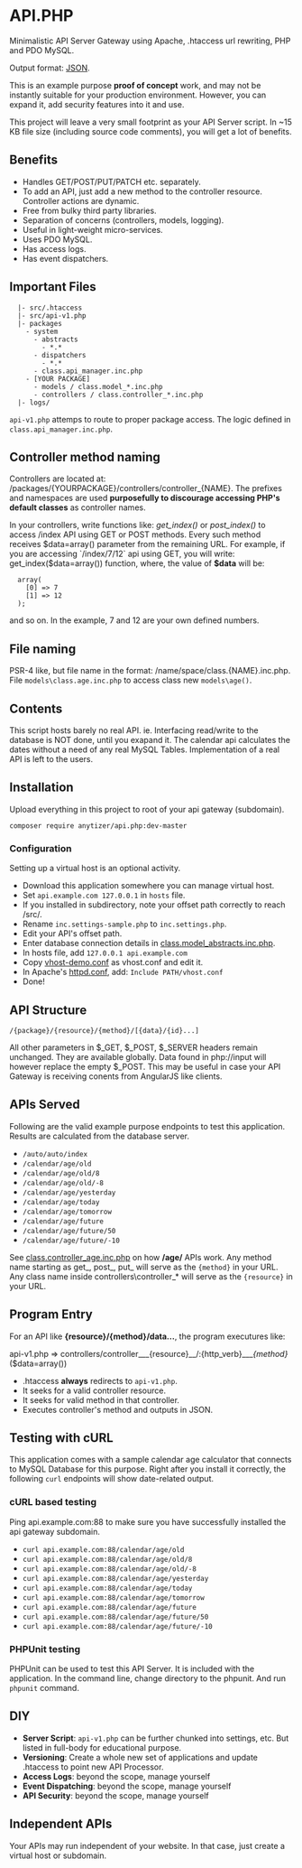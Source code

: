 # API.PHP

Minimalistic API Server Gateway using Apache, .htaccess url rewriting, PHP and PDO MySQL.

Output format: [JSON](http://json.org/).

This is an example purpose __proof of concept__ work, and may not be instantly suitable for your production environment.
However, you can expand it, add security features into it and use.

This project will leave a very small footprint as your API Server script.
In ~15 KB file size (including source code comments), you will get a lot of benefits.


## Benefits

 * Handles GET/POST/PUT/PATCH etc. separately.
 * To add an API, just add a new method to the controller resource. Controller actions are dynamic.
 * Free from bulky third party libraries.
 * Separation of concerns (controllers, models, logging).
 * Useful in light-weight micro-services.
 * Uses PDO MySQL.
 * Has access logs.
 * Has event dispatchers.


## Important Files
```
  |- src/.htaccess
  |- src/api-v1.php
  |- packages
    - system
	  - abstracts
	    - *.*
	  - dispatchers
	    - *.*
	  - class.api_manager.inc.php
	- [YOUR PACKAGE]
      - models / class.model_*.inc.php
	  - controllers / class.controller_*.inc.php
  |- logs/
```

 `api-v1.php` attemps to route to proper package access. The logic defined in `class.api_manager.inc.php`.


## Controller method naming

Controllers are located at: /packages/{YOURPACKAGE}/controllers/controller_{NAME}.
The prefixes and namespaces are used **purposefully to discourage accessing PHP's default classes**  as controller names.

In your controllers, write functions like: _get_index()_ or _post_index()_ to access /index API using GET or POST methods.
Every such method receives $data=array() parameter from the remaining URL. For example, if you are accessing `/index/7/12` api using GET,
you will write: get_index($data=array()) function, where, the value of __$data__ will be:

```
  array(
    [0] => 7
    [1] => 12
  );
```

and so on. In the example, 7 and 12 are your own defined numbers.


## File naming

PSR-4 like, but file name in the format: /name/space/class.{NAME}.inc.php.
File `models\class.age.inc.php` to access class new `models\age()`.


## Contents

This script hosts barely no real API. ie. Interfacing read/write to the database is NOT done, until you exapand it.
The calendar api calculates the dates without a need of any real MySQL Tables.
Implementation of a real API is left to the users.


## Installation

Upload everything in this project to root of your api gateway (subdomain).

    composer require anytizer/api.php:dev-master


### Configuration

Setting up a virtual host is an optional activity.

 * Download this application somewhere you can manage virtual host.
 * Set `api.example.com 127.0.0.1` in `hosts` file.
 * If you installed in subdirectory, note your offset path correctly to reach /src/.
 * Rename `inc.settings-sample.php` to `inc.settings.php`.
 * Edit  your API's offset path.
 * Enter database connection details in [class.model_abstracts.inc.php](src/packages/system/abstracts/class.model_abstracts.inc.php).
 * In hosts file, add `127.0.0.1 api.example.com`
 * Copy [vhost-demo.conf](vhost-demo.conf) as vhost.conf and edit it.
 * In Apache's [httpd.conf](https://httpd.apache.org/docs/2.4/configuring.html), add: `Include PATH/vhost.conf`
 * Done!


## API Structure

    /{package}/{resource}/{method}/[{data}/{id}...]

All other parameters in $_GET, $_POST, $_SERVER headers remain unchanged. They are available globally. Data found in php://input will however replace the empty $_POST. This may be useful in case your API Gateway is receiving conents from AngularJS like clients.


## APIs Served

Following are the valid example purpose endpoints to test this application.
Results are calculated from the database server.

 * `/auto/auto/index`
 * `/calendar/age/old`
 * `/calendar/age/old/8`
 * `/calendar/age/old/-8`
 * `/calendar/age/yesterday`
 * `/calendar/age/today`
 * `/calendar/age/tomorrow`
 * `/calendar/age/future`
 * `/calendar/age/future/50`
 * `/calendar/age/future/-10`

See [class.controller_age.inc.php](src/packages/calendar/controllers/class.controller_age.inc.php) on how __/age/__ APIs work.
Any method name starting as get_, post_, put_ will serve as the `{method}` in your URL.
Any class name inside controllers\\controller_* will serve as the `{resource}` in your URL.



## Program Entry

For an API like __{resource}/{method}/data...__, the program executures like:

api-v1.php => controllers/controller___{resource}__/:{http_verb}____{method}_($data=array())

 * .htaccess __always__ redirects to `api-v1.php`.
 * It seeks for a valid controller resource.
 * It seeks for valid method in that controller.
 * Executes controller's method and outputs in JSON.


## Testing with cURL

This application comes with a sample calendar age calculator that connects to MySQL Database for this purpose.
Right after you install it correctly, the following `curl` endpoints will show date-related output.

### cURL based testing

Ping api.example.com:88 to make sure you have successfully installed the api gateway subdomain.

 * `curl api.example.com:88/calendar/age/old`
 * `curl api.example.com:88/calendar/age/old/8`
 * `curl api.example.com:88/calendar/age/old/-8`
 * `curl api.example.com:88/calendar/age/yesterday`
 * `curl api.example.com:88/calendar/age/today`
 * `curl api.example.com:88/calendar/age/tomorrow`
 * `curl api.example.com:88/calendar/age/future`
 * `curl api.example.com:88/calendar/age/future/50`
 * `curl api.example.com:88/calendar/age/future/-10`


 ### PHPUnit testing

 PHPUnit can be used to test this API Server.
 It is included with the application.
 In the command line, change directory to the phpunit. And run `phpunit` command.


## DIY

 * __Server Script__: `api-v1.php` can be further chunked into settings, etc. But listed in full-body for educational purpose.
 * __Versioning__: Create a whole new set of applications and update .htaccess to point new API Processor.
 * __Access Logs__: beyond the scope, manage yourself
 * __Event Dispatching__: beyond the scope, manage yourself
 * __API Security__: beyond the scope, manage yourself


## Independent APIs

Your APIs may run independent of your website. In that case, just create a virtual host or subdomain.
